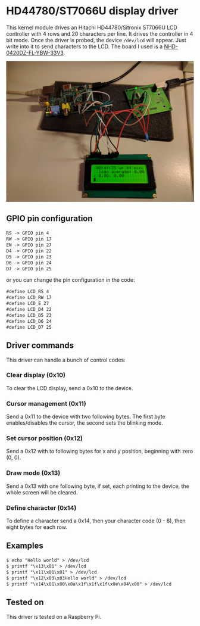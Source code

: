# HD44780/ST7066U display driver
This kernel module drives an Hitachi HD44780/Sitronix ST7066U LCD controller with 4 rows and 20 characters per line.
It drives the controller in 4 bit mode. Once the driver is probed, the device `/dev/lcd` will appear. Just write into it to send characters to the LCD.
The board I used is a [NHD-0420DZ-FL-YBW-33V3](http://www.newhavendisplay.com/nhd0420dzflybw33v3-p-5168.html).

![alt tag](https://raw.githubusercontent.com/freanux/drivers/master/st7066u/pictures/st7066u.jpg)

## GPIO pin configuration
```
RS -> GPIO pin 4
RW -> GPIO pin 17
EN -> GPIO pin 27
D4 -> GPIO pin 22
D5 -> GPIO pin 23
D6 -> GPIO pin 24
D7 -> GPIO pin 25
```
or you can change the pin configuration in the code:
```
#define LCD_RS 4
#define LCD_RW 17
#define LCD_E 27
#define LCD_D4 22
#define LCD_D5 23
#define LCD_D6 24
#define LCD_D7 25
```

## Driver commands
This driver can handle a bunch of control codes:

### Clear display (0x10)
To clear the LCD display, send a 0x10 to the device. 

### Cursor management (0x11)
Send a 0x11 to the device with two following bytes. The first byte enables/disables the cursor, the second sets the blinking mode.

### Set cursor position (0x12)
Send a 0x12 with to following bytes for x and y position, beginning with zero (0, 0).

### Draw mode (0x13)
Send a 0x13 with one following byte, if set, each printing to the device, the whole screen will be cleared.

### Define character (0x14)
To define a character send a 0x14, then your character code (0 - 8), then eight bytes for each row.

## Examples
```
$ echo "Hello world" > /dev/lcd
$ printf "\x13\x01" > /dev/lcd
$ printf "\x11\x01\x01" > /dev/lcd
$ printf "\x12\x03\x03Hello world" > /dev/lcd
$ printf "\x14\x01\x00\x0a\x1f\x1f\x1f\x0e\x04\x00" > /dev/lcd
```

## Tested on
This driver is tested on a Raspberry Pi.
